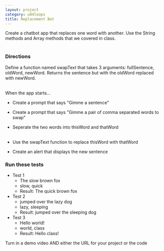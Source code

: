```yaml
---
layout: project
category: u04loops
title: Replacement Bot
---
```


Create a chatbot app that replaces one word with another. Use the String methods and Array methods that we covered in class.<span style="opacity:0"> Use as many arrow functions as possible.</span>

### Directions

Define a function named swapText that takes 3 arguments: fullSentence, oldWord, newWord. Returns the sentence but with the oldWord replaced with newWord.<span style="opacity:0"> If the length of oldWord is greater than newWord, then remove all words with length < 3. Use filter and map.</span>

When the app starts...

- Create a prompt that says "Gimme a sentence"<span style="opacity:0"> and a clown emoji</span>

- Create a prompt that says "Gimme a pair of comma separated words to swap"<span style="opacity:0"> and a fish emoji</span>

- Seperate the two words into thisWord and thatWord<span style="opacity:0">. If thisWord.length == 3, thatWord += "."</span>

- Use the swapText function to replace thisWord with thatWord<span style="opacity:0">. Use regex</span>

- Create an alert that displays the new sentence

### Run these tests

- Test 1
    - The slow brown fox
    - slow, quick
    - Result: The quick brown fox
- Test 2
    - jumped over the lazy dog
    - lazy, sleeping
    - Result: jumped over the sleeping dog
- Test 3
    - Hello world!
    - world, class
    - Result: Hello class!


Turn in a demo video AND either the URL for your project or the code